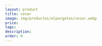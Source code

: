 ```yaml
---
layout: product
title: cesar
image: img/productos/alpargatas/cesar.webp
price: 
tags: 
description: 
order: 0
---
```

